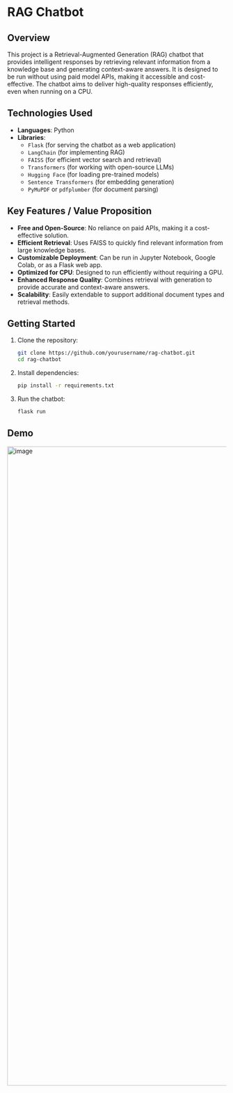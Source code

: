 # RAG Chatbot

## Overview
This project is a Retrieval-Augmented Generation (RAG) chatbot that provides intelligent responses by retrieving relevant information from a knowledge base and generating context-aware answers. It is designed to be run without using paid model APIs, making it accessible and cost-effective. The chatbot aims to deliver high-quality responses efficiently, even when running on a CPU.

## Technologies Used
- **Languages**: Python
- **Libraries**:
  - `Flask` (for serving the chatbot as a web application)
  - `LangChain` (for implementing RAG)
  - `FAISS` (for efficient vector search and retrieval)
  - `Transformers` (for working with open-source LLMs)
  - `Hugging Face` (for loading pre-trained models)
  - `Sentence Transformers` (for embedding generation)
  - `PyMuPDF` or `pdfplumber` (for document parsing)

## Key Features / Value Proposition
- **Free and Open-Source**: No reliance on paid APIs, making it a cost-effective solution.
- **Efficient Retrieval**: Uses FAISS to quickly find relevant information from large knowledge bases.
- **Customizable Deployment**: Can be run in Jupyter Notebook, Google Colab, or as a Flask web app.
- **Optimized for CPU**: Designed to run efficiently without requiring a GPU.
- **Enhanced Response Quality**: Combines retrieval with generation to provide accurate and context-aware answers.
- **Scalability**: Easily extendable to support additional document types and retrieval methods.

## Getting Started
1. Clone the repository:
   ```sh
   git clone https://github.com/yourusername/rag-chatbot.git
   cd rag-chatbot
   ```
2. Install dependencies:
   ```sh
   pip install -r requirements.txt
   ```
3. Run the chatbot:
   ```sh
   flask run
   ```
## Demo

<img width="1470" alt="image" src="https://github.com/user-attachments/assets/9a92d90a-7f15-47e9-9664-d8aba1143cc5" />
